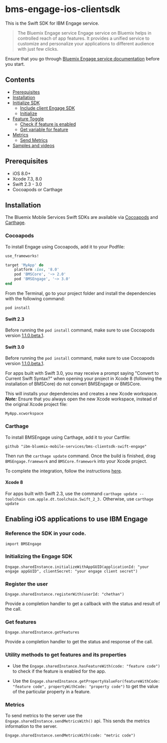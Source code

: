 # bms-engage-ios-clientsdk

This is the Swift SDK for IBM Engage service.

>The Bluemix Engage service Engage service on Bluemix helps in controlled reach of app features. It provides a unified service to customize and personalize your applications to different audience with just few clicks.

Ensure that you go through [Bluemix Engage service documentation](https://console.ng.bluemix.net/docs/services/) before you start.

## Contents

- [Prerequisites](#prerequisites)
- [Installation](#installation)
- [Initialize SDK](#initialize-sdk)
	- [Include client Engage SDK](#include-client-engage-sdk)
	- [Initialize](#initialize)
- [Feature Toggle](#feature-toggle)
	- [Check if feature is enabled](#check-if-feature-is-enabled)
	- [Get variable for feature](#get-variable-for-feature)
- [Metrics](#metrics)
	- [Send Metrics](#send-metrics)
- [Samples and videos](#samples-and-videos)


## Prerequisites

- iOS 8.0+
- Xcode 7.3, 8.0
- Swift 2.3 - 3.0
- Cocoapods or Carthage

## Installation

The Bluemix Mobile Services Swift SDKs are available via [Cocoapods](http://cocoapods.org/) and [Carthage](https://github.com/Carthage/Carthage).

### Cocoapods
To install Engage using Cocoapods, add it to your Podfile:

```ruby
use_frameworks!

target 'MyApp' do
    platform :ios, '8.0'
    pod 'BMSCore', '~> 2.0'
    pod 'BMSEngage', '~> 3.0'
end
```
From the Terminal, go to your project folder and install the dependencies with the following command:

```
pod install
```

#### Swift 2.3

Before running the `pod install` command, make sure to use Cocoapods version [1.1.0.beta.1](https://github.com/CocoaPods/CocoaPods/releases/tag/1.1.0.beta.1).

#### Swift 3.0

Before running the `pod install` command, make sure to use Cocoapods version [1.1.0.beta.1](https://github.com/CocoaPods/CocoaPods/releases/tag/1.1.0.beta.1).

For apps built with Swift 3.0, you may receive a prompt saying "Convert to Current Swift Syntax?" when opening your project in Xcode 8 (following the installation of BMSCore) do not convert BMSEngage or BMSCore.

This will installs your dependencies and creates a new Xcode workspace.
***Note:*** Ensure that you always open the new Xcode workspace, instead of the original Xcode project file:

```
MyApp.xcworkspace
```

### Carthage
To install BMSEngage using Carthage, add it to your Cartfile:

```
github "ibm-bluemix-mobile-services/bms-clientsdk-swift-engage"
```

Then run the `carthage update` command. Once the build is finished, drag `BMSEngage.framework` and `BMSCore.framework` into your Xcode project.

To complete the integration, follow the instructions [here](https://github.com/Carthage/Carthage#getting-started).

#### Xcode 8

For apps built with Swift 2.3, use the command `carthage update --toolchain com.apple.dt.toolchain.Swift_2_3.` Otherwise, use `carthage update`


## Enabling iOS applications to use IBM Engage

### Reference the SDK in your code.

```
import BMSEngage
```
### Initializing the Engage SDK

```
Engage.sharedInstance.initializeWithAppGUID(applicationId: "your engage appGUID", clientSecret: "your engage client secret")
```

### Register the user

```
Engage.sharedInstance.registerWith(userId: "chethan")
```
Provide a completion handler to get a callback with the status and result of the call.

### Get features

```
Engage.sharedInstance.getFeatures
```

Provide a completion handler to get the status and response of the call.

### Utility methods to get features and its properties

* Use the ```Engage.sharedInstance.hasFeatureWith(code: "feature code")``` to check if the feature is enabled for the app.

* Use the ```Engage.sharedInstance.getPropertyValueFor(featureWithCode: "feature code", propertyWithCode: "property code")``` to get the value of the particular property in a feature.

### Metrics

To send metrics to the server use the ```Engage.sharedInstance.sendMetricsWith()``` api. This sends the metrics information to the server.

```
Engage.sharedInstance.sendMetricsWith(code: "metric code")
```
